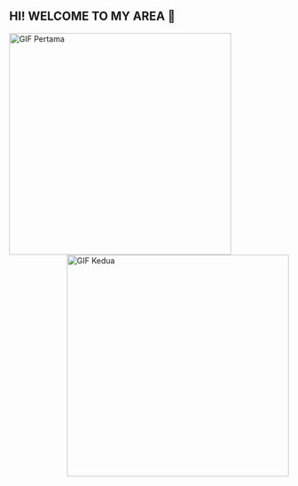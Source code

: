 ## HI! WELCOME TO MY AREA 👋

<!--
**zankifath/ZankiFath** is a ✨ _special_ ✨ repository because its `README.md` (this file) appears on your GitHub profile.

Here are some ideas to get you started:

- 🔭 I’m currently working on ...
- 🌱 I’m currently learning ...
- 👯 I’m looking to collaborate on ...
- 🤔 I’m looking for help with ...
- 💬 Ask me about ...
- 📫 How to reach me: ...
- 😄 Pronouns: ...
- ⚡ Fun fact: ...
--> 
<img src="https://media.giphy.com/media/v1.Y2lkPWVjZjA1ZTQ3ZTM4eGlpdWlldWxiNGFvdGx2YWE1M2FrejA5eDA0ODBnMHpiaGc4dSZlcD12MV9naWZzX3JlbGF0ZWQmY3Q9Zw/nbB1CV1fazlGo/giphy.gif" alt="GIF Pertama" width="400" align="left">
<img src="https://media.giphy.com/media/v1.Y2lkPTc5MGI3NjExMXhkOTZwYjRkc2Q2M2cwb3RlbmdvenA1ZTRpZnp0NGU3c2tyeG80ZSZlcD12MV9naWZzX3NlYXJjaCZjdD1n/v7OFL1RGk1m4qTNsb2/giphy.gif" alt="GIF Kedua" width="400" align="right">
